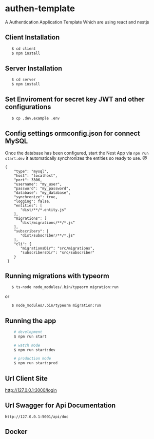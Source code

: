 # authen-template
A Authentication Application Template Which are using react and nestjs 

## Client Installation

```bash
   $ cd client
   $ npm install
```

## Server Installation

```bash
   $ cd server
   $ npm install
```
## Set Enviroment for secret key JWT and other configurations

```bash
   $ cp .dev.example .env
```

## Config settings ormconfig.json for connect MySQL
Once the database has been configured, start the Nest App via ```npm run start:dev``` it automatically synchronizes the entities so ready to use. :heart_eyes_cat:

```
{
    "type": "mysql",
    "host": "localhost",
    "port": 3306,
    "username": "my_user",
    "password": "my_password",
    "database": "my_database",
    "synchronize": true,
    "logging": false,
    "entities": [
       "dist/**/*.entity.js"
    ],
    "migrations": [
       "dist/migrations/**/*.js"
    ],
    "subscribers": [
       "dist/subscriber/**/*.js"
    ],
    "cli": {
       "migrationsDir": "src/migrations",
       "subscribersDir": "src/subscriber"
    }
 }
```

## Running migrations with typeorm

```bash
   $ ts-node node_modules/.bin/typeorm migration:run
```

or

```bash
   $ node_modules/.bin/typeorm migration:run
```
## Running the app

```bash
    # development
    $ npm run start

    # watch mode
    $ npm run start:dev

    # production mode
    $ npm run start:prod
```
## Url Client Site

http://127.0.0.1:3000/login

## Url Swagger for Api Documentation
```
http://127.0.0.1:5001/api/doc
```
## Docker

